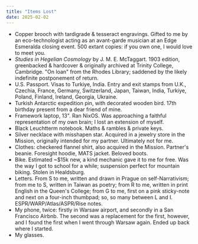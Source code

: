 ```yaml
---
title: "Items Lost"
date: 2025-02-02
---
```


- Copper brooch with tardigrade & tesseract engravings. Gifted to me by an eco-technologist acting as an avant-garde musician at an Edge Esmeralda closing event. 500 extant copies: if you own one, I would love to meet you. 
- *Studies in Hegelian Cosmology* by J. M. E. McTaggart. 1903 edition, greenbacked & hardcover & originally archived at Trinity College, Cambridge. "On loan" from the Rhodes Library; saddened by the likely indefinite postponement of return. 
- U.S. Passport. Visas to Turkiye, India. Entry and exit stamps from U.K., Czechia, France, Germany, Switzerland, Japan, Taiwan, India, Turkiye, Poland, Finland, Ireland, Georgia, Ukraine.
- Turkish Antarctic expedition pin, with decorated wooden bird. 17th birthday present from a dear friend of mine.
- Framework laptop, 13". Ran NixOS. Was approaching a faithful representation of my own brain; I lost an extension of myself. 
- Black Leuchtterm notebook. Maths & rambles & private keys. 
- Silver necklace with misshapen star. Acquired in a jewelry store in the Mission, originally intended for my partner. Ultimately not for me.
- Clothes: checkered flannel shirt, also acquired in the Mission. Partner's beanie. Foresight hoodie, MATS jacket. Beloved boots. 
- Bike. Estimated ~$15k new, a kind mechanic gave it to me for free. Was the way I got to school for a while; suspension perfect for mountain biking. Stolen in Healdsburg. 
- Letters. From S to me, written and drawn in Prague on self-Narrativism; from me to S, written in Taiwan as poetry; from R to me, written in print English in the Queen's College; from G to me, first on a pink sticky-note and next on a four-inch thumbpad; so, so many between L and I. ESPR/WARP/Atlas/ASPR/Rise notes. 
- My phone, twice: firstly in Warsaw airport, and secondly in a San Francisco Airbnb. The second was a replacement for the first, however, and I found the first when I went through Warsaw again. Ended up back where I started.
- My glasses. 
